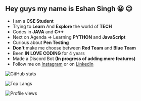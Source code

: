 ## Hey guys my name is Eshan Singh :grinning: :wink:

* I am a **CSE Student**
* Trying to **Learn** And **Explore** the world of **TECH**
* Codes in **JAVA** and **C++**
* Next on Agenda => Learning **PYTHON** and **JavaScript**
* Curious about **Pen Testing**
* **Don't** make me choose between **Red Team** and **Blue Team**
* Been **IN LOVE CODING** for 4 years
* Made a Discord Bot **(In progress of adding more features)**
* Follow me on [Instagram](https://www.instagram.com/_eshan.singh_/) or on [LinkedIn](https://www.linkedin.com/in/eshan-singh-1985981b7/)

![GitHub stats](https://github-readme-stats.vercel.app/api?username=Kevin-Aaaquil&show_icons=true&theme=radical&count_private=true)</br>


![Top Langs](https://github-readme-stats.vercel.app/api/top-langs/?username=Kevin-Aaaquil&theme=radical&count_private=true)


![Profile views](https://gpvc.arturio.dev/Kevin-Aaaquil)



